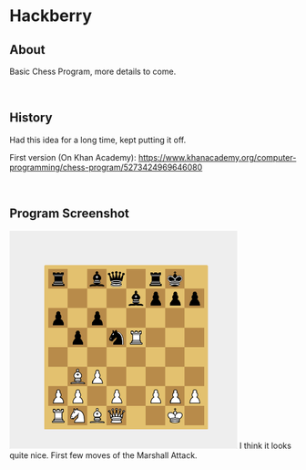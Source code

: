# Hackberry

## About
Basic Chess Program, more details to come.

<br>

## History
Had this idea for a long time, kept putting it off.

First version (On Khan Academy): https://www.khanacademy.org/computer-programming/chess-program/5273424969646080

<br>

## Program Screenshot

<img src="https://github.com/gyang0/Hackberry/blob/main/docImgs/Hackberry_ExampleImg.png" width="400px">
I think it looks quite nice. First few moves of the Marshall Attack.
